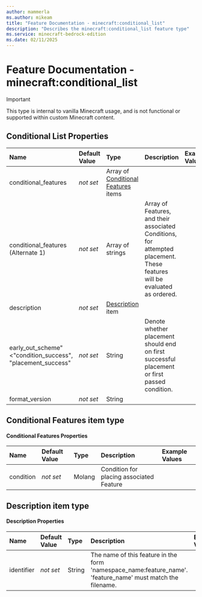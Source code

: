 ```yaml
---
author: mammerla
ms.author: mikeam
title: "Feature Documentation - minecraft:conditional_list"
description: "Describes the minecraft:conditional_list feature type"
ms.service: minecraft-bedrock-edition
ms.date: 02/11/2025 
---
```


# Feature Documentation - minecraft:conditional_list

> [!IMPORTANT]
> This type is internal to vanilla Minecraft usage, and is not functional or supported within custom Minecraft content.


## Conditional List Properties

|Name       |Default Value |Type |Description |Example Values |
|:----------|:-------------|:----|:-----------|:------------- |
| conditional_features | *not set* | Array of [Conditional Features](#conditional-features-item-type) items |  |  | 
| conditional_features (Alternate 1) | *not set* | Array of strings | Array of Features, and their associated Conditions, for attempted placement. These features will be evaluated as ordered. |  | 
| description | *not set* | [Description](#description-item-type) item |  |  | 
| early_out_scheme"<"condition_success", "placement_success" | *not set* | String | Denote whether placement should end on first successful placement or first passed condition. |  | 
| format_version | *not set* | String |  |  | 

## Conditional Features item type

#### Conditional Features Properties

|Name       |Default Value |Type |Description |Example Values |
|:----------|:-------------|:----|:-----------|:------------- |
| condition | *not set* | Molang | Condition for placing associated Feature |  | 

## Description item type

#### Description Properties

|Name       |Default Value |Type |Description |Example Values |
|:----------|:-------------|:----|:-----------|:------------- |
| identifier | *not set* | String | The name of this feature in the form 'namespace_name:feature_name'. 'feature_name' must match the filename. |  | 
